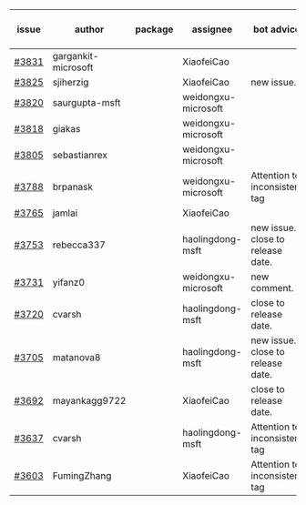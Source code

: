 | issue | author | package | assignee | bot advice | created date of issue | target release date | date from target |
| ------ | ------ | ------ | ------ | ------ | ------ | ------ | :-----: |
| [#3831](https://github.com/Azure/sdk-release-request/issues/3831) | gargankit-microsoft |  | XiaofeiCao |  | 02-21 |  | 0 |
| [#3825](https://github.com/Azure/sdk-release-request/issues/3825) | sjiherzig |  | XiaofeiCao | new issue. | 02-17 | 03-24 |  |
| [#3820](https://github.com/Azure/sdk-release-request/issues/3820) | saurgupta-msft |  | weidongxu-microsoft |  | 02-16 | 03-24 |  |
| [#3818](https://github.com/Azure/sdk-release-request/issues/3818) | giakas |  | weidongxu-microsoft |  | 02-16 | 03-24 |  |
| [#3805](https://github.com/Azure/sdk-release-request/issues/3805) | sebastianrex |  | weidongxu-microsoft |  | 02-15 | 03-24 |  |
| [#3788](https://github.com/Azure/sdk-release-request/issues/3788) | brpanask |  | weidongxu-microsoft | Attention to inconsistent tag | 02-14 | 03-24 |  |
| [#3765](https://github.com/Azure/sdk-release-request/issues/3765) | jamlai |  | XiaofeiCao |  | 02-10 | 03-24 |  |
| [#3753](https://github.com/Azure/sdk-release-request/issues/3753) | rebecca337 |  | haolingdong-msft | new issue. close to release date.  | 02-09 | 02-24 | 1 |
| [#3731](https://github.com/Azure/sdk-release-request/issues/3731) | yifanz0 |  | weidongxu-microsoft | new comment. | 02-01 | 03-07 |  |
| [#3720](https://github.com/Azure/sdk-release-request/issues/3720) | cvarsh |  | haolingdong-msft | close to release date.  | 02-01 | 02-24 | 1 |
| [#3705](https://github.com/Azure/sdk-release-request/issues/3705) | matanova8 |  | haolingdong-msft | new issue. close to release date.  | 01-29 | 02-24 | 1 |
| [#3692](https://github.com/Azure/sdk-release-request/issues/3692) | mayankagg9722 |  | XiaofeiCao | close to release date.  | 01-24 | 02-24 | 1 |
| [#3637](https://github.com/Azure/sdk-release-request/issues/3637) | cvarsh |  | haolingdong-msft | Attention to inconsistent tag | 01-11 | 01-27 |  |
| [#3603](https://github.com/Azure/sdk-release-request/issues/3603) | FumingZhang |  | XiaofeiCao | Attention to inconsistent tag | 12-28 | 01-27 |  |
